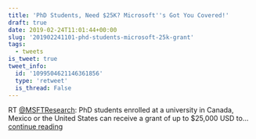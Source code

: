 ```yaml
---
title: 'PhD Students, Need $25K? Microsoft''s Got You Covered!'
draft: true
date: 2019-02-24T11:01:44+00:00
slug: '201902241101-phd-students-microsoft-25k-grant'
tags:
  - tweets
is_tweet: true
tweet_info:
  id: '1099504621146361856'
  type: 'retweet'
  is_thread: False
---
```




RT [@MSFTResearch](https://x.com/MSFTResearch): PhD students enrolled at a university in Canada, Mexico or the United States can receive a grant of up to $25,000 USD to… [continue reading](https://x.com/sytelus/status/1099504621146361856)
